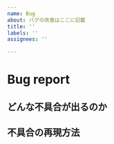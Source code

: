 ```yaml
---
name: Bug
about: バグの改善はここに記載
title: ''
labels: ''
assignees: ''

---
```


# Bug report

## どんな不具合が出るのか
<!-- 例：ヘルプのフローティングアイコンが見切れている -->

## 不具合の再現方法
<!-- 例：スマートフォンからトップページにアクセスする -->
